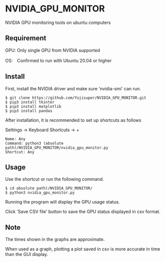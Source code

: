 # NVIDIA_GPU_MONITOR
NVIDIA GPU monitoring tools on ubuntu computers

## Requirement
GPU: Only single GPU from NVIDIA supported

OS:　Confirmed to run with Ubuntu 20.04 or higher

## Install
First, install the NVIDIA driver and make sure 'nvidia-smi' can run.
```
$ git clone https://github.com/Yujisuper/NVIDIA_GPU_MONITOR.git
$ pip3 install tkinter
$ pip3 install matplotlib
$ pip3 install pandas
```
After installation, it is recommended to set up shortcuts as follows

Settings -> Keyboard Shortcuts -> + 

```
Name: Any
Command: python3 (absolute path)/NVIDIA_GPU_MONITOR/nvidia_gpu_monitor.py
Shortcut: Any
```

## Usage
Use the shortcut or run the following command.
```
$ cd absolute path)/NVIDIA_GPU_MONITOR/
$ python3 nvidia_gpu_monitor.py
```
Running the program will display the GPU usage status.

Click 'Save CSV file' button to save the GPU status displayed in csv format.

## Note
The times shown in the graphs are approximate.

When used as a graph, plotting a plot saved in csv is more accurate in time than the GUI display.
